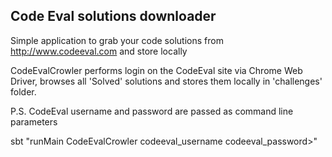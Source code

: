 Code Eval solutions downloader
------------------------------

Simple application to grab your code solutions from http://www.codeeval.com and store locally

CodeEvalCrowler performs login on the CodeEval site via Chrome Web Driver,
browses all 'Solved' solutions and stores them locally in 'challenges' folder.

P.S. CodeEval username and password are passed as command line parameters

sbt "runMain CodeEvalCrowler codeeval_username codeeval_password>"
